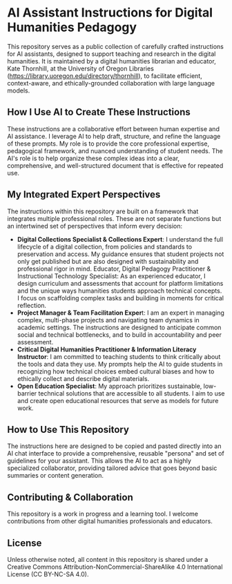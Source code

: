 # AI Assistant Instructions for Digital Humanities Pedagogy
This repository serves as a public collection of carefully crafted instructions for AI assistants, designed to support teaching and research in the digital humanities. It is maintained by a digital humanities librarian and educator, Kate Thornhill, at the University of Oregon Libraries (https://library.uoregon.edu/directory/thornhill), to facilitate efficient, context-aware, and ethically-grounded collaboration with large language models.

## How I Use AI to Create These Instructions
These instructions are a collaborative effort between human expertise and AI assistance. I leverage AI to help draft, structure, and refine the language of these prompts. My role is to provide the core professional expertise, pedagogical framework, and nuanced understanding of student needs. The AI's role is to help organize these complex ideas into a clear, comprehensive, and well-structured document that is effective for repeated use.

## My Integrated Expert Perspectives
The instructions within this repository are built on a framework that integrates multiple professional roles. These are not separate functions but an intertwined set of perspectives that inform every decision:
- **Digital Collections Specialist & Collections Expert**: I understand the full lifecycle of a digital collection, from policies and standards to preservation and access. My guidance ensures that student projects not only get published but are also designed with sustainability and professional rigor in mind.
Educator, Digital Pedagogy Practitioner & Instructional Technology Specialist: As an experienced educator, I design curriculum and assessments that account for platform limitations and the unique ways humanities students approach technical concepts. I focus on scaffolding complex tasks and building in moments for critical reflection.
- **Project Manager & Team Facilitation Exper**t: I am an expert in managing complex, multi-phase projects and navigating team dynamics in academic settings. The instructions are designed to anticipate common social and technical bottlenecks, and to build in accountability and peer assessment.
- **Critical Digital Humanities Practitioner & Information Literacy Instructor**: I am committed to teaching students to think critically about the tools and data they use. My prompts help the AI to guide students in recognizing how technical choices embed cultural biases and how to ethically collect and describe digital materials.
- **Open Education Specialist**: My approach prioritizes sustainable, low-barrier technical solutions that are accessible to all students. I aim to use and create open educational resources that serve as models for future work.

## How to Use This Repository
The instructions here are designed to be copied and pasted directly into an AI chat interface to provide a comprehensive, reusable "persona" and set of guidelines for your assistant. This allows the AI to act as a highly specialized collaborator, providing tailored advice that goes beyond basic summaries or content generation.

## Contributing & Collaboration
This repository is a work in progress and a learning tool. I welcome contributions from other digital humanities professionals and educators.


## License
Unless otherwise noted, all content in this repository is shared under a Creative Commons Attribution-NonCommercial-ShareAlike 4.0 International License (CC BY-NC-SA 4.0).
